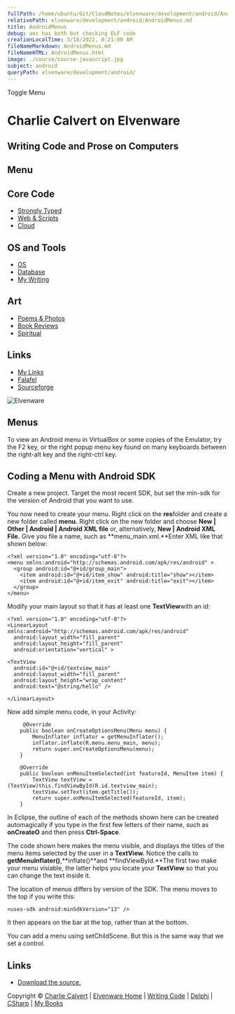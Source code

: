 ```yaml
---
fullPath: /home/ubuntu/Git/CloudNotes/elvenware/development/android/AndroidMenus.md
relativePath: elvenware/development/android/AndroidMenus.md
title: AndroidMenus
debug: aec has both but checking ELF code
creationLocalTime: 3/18/2022, 8:21:00 AM
fileNameMarkdown: AndroidMenus.md
fileNameHTML: AndroidMenus.html
image: ./course/course-javascript.jpg
subject: android
queryPath: elvenware/development/android/
---
```


<!-- toc -->
<!-- tocstop -->

Toggle Menu

Charlie Calvert on Elvenware
============================

Writing Code and Prose on Computers
-----------------------------------

Menu
----

Core Code
---------

-   [Strongly Typed](../index.html)
-   [Web & Scripts](../web/index.html)
-   [Cloud](../cloud/index.shtml)

OS and Tools
------------

-   [OS](../../os/index.html)
-   [Database](../database/index.html)
-   [My Writing](../../books/index.html)

Art
---

-   [Poems & Photos](../../Art/index.html)
-   [Book Reviews](../../books/reading/index.html)
-   [Spiritual](../../spirit/index.html)

Links
-----

-   [My Links](../../links.html)
-   [Falafel](http://www.falafel.com/)
-   [Sourceforge](http://sourceforge.net/projects/elvenware/)

![Elvenware](../../images/elvenwarelogo.png)

Menus
-----

To view an Android menu in VirtualBox or some copies of the Emulator,
try the F2 key, or the right popup menu key found on many keyboards
between the right-alt key and the right-ctrl key.

Coding a Menu with Android SDK
------------------------------

Create a new project. Target the most recent SDK, but set the min-sdk
for the version of Android that you want to use.

You now need to create your menu. Right click on the **res**folder and
create a new folder called **menu.** Right click on the new folder and
choose **New | Other | Android | Android XML file** or, alternatively,
**New | Android XML File.** Give you file a name, such as
**menu\_main.xml.**Enter XML like that shown below:

~~~~ {.code}
<?xml version="1.0" encoding="utf-8"?>
<menu xmlns:android="http://schemas.android.com/apk/res/android" >
  <group android:id="@+id/group_main">
    <item android:id="@+id/item_show" android:title="show"></item>
    <item android:id="@+id/item_exit" android:title="exit"></item>
  </group>
</menu>
~~~~

Modify your main layout so that it has at least one **TextView**with an
id:

~~~~ {.code}
<?xml version="1.0" encoding="utf-8"?>
<LinearLayout xmlns:android="http://schemas.android.com/apk/res/android"
  android:layout_width="fill_parent"
  android:layout_height="fill_parent"
  android:orientation="vertical" >

<TextView
  android:id="@+id/textview_main"
  android:layout_width="fill_parent"
  android:layout_height="wrap_content"
  android:text="@string/hello" />

</LinearLayout>
~~~~

Now add simple menu code, in your Activity:

~~~~ {.code}
     @Override
    public boolean onCreateOptionsMenu(Menu menu) {
        MenuInflater inflator = getMenuInflater();
        inflator.inflate(R.menu.menu_main, menu);
        return super.onCreateOptionsMenu(menu);
    }
    
    @Override
    public boolean onMenuItemSelected(int featureId, MenuItem item) {
        TextView textView = (TextView)this.findViewById(R.id.textview_main);
        textView.setText(item.getTitle());
        return super.onMenuItemSelected(featureId, item);
    }
~~~~

In Eclipse, the outline of each of the methods shown here can be created
automagically if you type in the first few letters of their name, such
as **onCreateO** and then press **Ctrl-Space**.

The code shown here makes the menu visible, and displays the titles of
the menu items selected by the user in a **TextView.** Notice the calls
to **getMenuInflater()**,**inflate()**and **findViewById.**The first two
make your menu visiable, the latter helps you locate your **TextView**
so that you can change the text inside it.

The location of menus differs by version of the SDK. The menu moves to
the top if you write this:

~~~~ {.code}
<uses-sdk android:minSdkVersion="13" />
~~~~

It then appears on the bar at the top, rather than at the bottom.

You can add a menu using setChildScene. But this is the same way that we
set a control.

Links
-----

-   [Download the source.](../../downloads/Android/SimpleMenu.zip)

Copyright © [Charlie Calvert](../../index.html) | [Elvenware
Home](../../index.html) | [Writing Code](../index.html) |
[Delphi](../delphi/index.html) | [CSharp](../csharp/index.html) | [My
Books](../../books/index.html)
